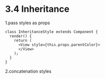 # 3.4 Inheritance

1.pass styles as props

```
class InheritanceStyle extends Component {
  render() {
    return (
      <View style={this.props.parentColor}>
      </View>
    );
  }
}
```

2.concatenation styles


